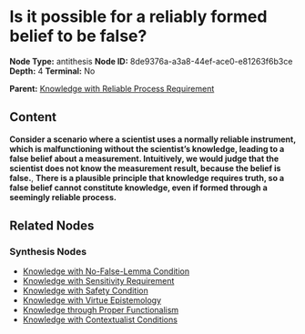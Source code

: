 # Is it possible for a reliably formed belief to be false?

**Node Type:** antithesis
**Node ID:** 8de9376a-a3a8-44ef-ace0-e81263f6b3ce
**Depth:** 4
**Terminal:** No

**Parent:** [Knowledge with Reliable Process Requirement](knowledge-with-reliable-process-requirement-synthesis-3dd7c08e-a740-417f-b5c1-dfb3683baa00.md)

## Content

**Consider a scenario where a scientist uses a normally reliable instrument, which is malfunctioning without the scientist’s knowledge, leading to a false belief about a measurement. Intuitively, we would judge that the scientist does not know the measurement result, because the belief is false.**, **There is a plausible principle that knowledge requires truth, so a false belief cannot constitute knowledge, even if formed through a seemingly reliable process.**

## Related Nodes

### Synthesis Nodes

- [Knowledge with No-False-Lemma Condition](knowledge-with-no-false-lemma-condition-synthesis-4e839b22-cf71-45b3-86e4-75eef63d73d2.md)
- [Knowledge with Sensitivity Requirement](knowledge-with-sensitivity-requirement-synthesis-7524a648-ad2f-4f6a-bf6d-333ade1f17b9.md)
- [Knowledge with Safety Condition](knowledge-with-safety-condition-synthesis-82c26223-10b2-44ab-816f-84d7256e14b2.md)
- [Knowledge with Virtue Epistemology](knowledge-with-virtue-epistemology-synthesis-d77625b2-ffb6-404b-8713-5cb71f3781b1.md)
- [Knowledge through Proper Functionalism](knowledge-through-proper-functionalism-synthesis-26c5a11e-75dd-446f-812c-4e85834adedf.md)
- [Knowledge with Contextualist Conditions](knowledge-with-contextualist-conditions-synthesis-751d983a-d033-4da2-932d-dcac7eefd434.md)
